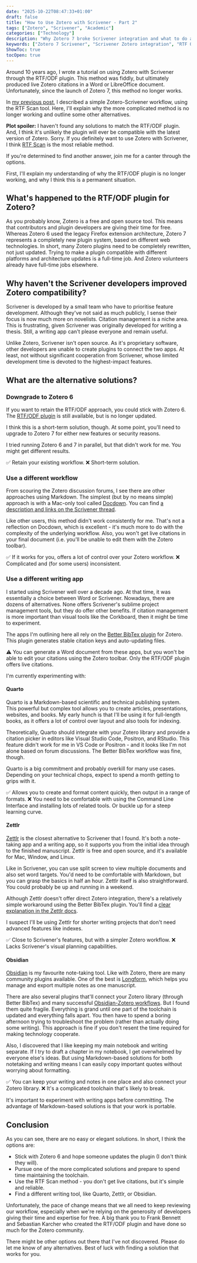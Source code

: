 ```yaml
---
date: "2025-10-22T08:47:33+01:00"
draft: false
title: "How to Use Zotero with Scrivener - Part 2"
tags: ["Zotero", "Scrivener", "Academic"]
categories: ["Technology"] 
description: "Why Zotero 7 broke Scrivener integration and what to do about it. Honest review of alternatives including Quarto, Zettlr, and Obsidian, plus why the RTF/ODF plugin won't return."
keywords: ["Zotero 7 Scrivener", "Scrivener Zotero integration", "RTF ODF plugin broken", "Zotero Scrivener workflow", "academic writing tools", "Scrivener alternatives", "Zettlr Zotero", "Quarto citations", "Better BibTeX", "citation management", "academic workflow", "Obsidian Zotero", "research writing software", "Zotero plugin compatibility"]
ShowToc: true
tocOpen: true  
---
```


Around 10 years ago, I wrote a tutorial on using Zotero with Scrivener through the RTF/ODF plugin. This method was fiddly, but ultimately produced live Zotero citations in a Word or LibreOffice document. Unfortunately, since the launch of Zotero 7, this method no longer works.

In [my previous post](../how-to-use-zotero-with-scrivener/), I described a simple Zotero-Scrivener workflow, using the RTF Scan tool. Here, I'll explain why the more complicated method is no longer working and outline some other alternatives.

**Plot spoiler:** I haven't found any solutions to match the RTF/ODF plugin. And, I think it's unlikely the plugin will ever be compatible with the latest version of Zotero. Sorry. If you definitely want to use Zotero with Scrivener, I think [RTF Scan](../how-to-use-zotero-with-scrivener/) is the most reliable method.

If you're determined to find another answer, join me for a canter through the options.

First, I'll explain my understanding of why the RTF/ODF plugin is no longer working, and why I think this is a permanent situation.

## What's happened to the RTF/ODF plugin for Zotero?

As you probably know, Zotero is a free and open source tool. This means that contributors and plugin developers are giving their time for free. Whereas Zotero 6 used the legacy Firefox extension architecture, Zotero 7 represents a completely new plugin system, based on different web technologies. In short, many Zotero plugins need to be completely rewritten, not just updated. Trying to make a plugin compatible with different platforms and architecture updates is a full-time job. And Zotero volunteers already have full-time jobs elsewhere.

## Why haven't the Scrivener developers improved Zotero compatibility?

Scrivener is developed by a small team who have to prioritise feature development. Although they've not said as much publicly, I sense their focus is now much more on novelists. Citation management is a niche area. This is frustrating, given Scrivener was originally developed for writing a thesis. Still, a writing app can't please everyone and remain useful.

Unlike Zotero, Scrivener isn't open source. As it's proprietary software, other developers are unable to create plugins to connect the two apps. At least, not without significant cooperation from Scrivener, whose limited development time is devoted to the highest-impact features.

## What are the alternative solutions?

### Downgrade to Zotero 6

If you want to retain the RTF/ODF approach, you could stick with Zotero 6. The [RTF/ODF plugin](https://zotero-odf-scan.github.io/zotero-odf-scan/) is still available, but is no longer updated.

I think this is a short-term solution, though. At some point, you'll need to upgrade to Zotero 7 for either new features or security reasons.

I tried running Zotero 6 and 7 in parallel, but that didn't work for me. You might get different results.

✅ Retain your existing workflow.
❌ Short-term solution.

### Use a different workflow

From scouring the Zotero discussion forums, I see there are other approaches using Markdown. The simplest (but by no means simple) approach is with a Mac-only tool called [Docdown](https://docdown.io/). You can find [a description and links on the Scrivener thread](https://forums.zotero.org/discussion/121053/a-scrivener-workflow-for-macs).

Like other users, this method didn't work consistently for me. That's not a reflection on Docdown, which is excellent - it's much more to do with the complexity of the underlying workflow. Also, you won't get live citations in your final document (i.e. you'll be unable to edit them with the Zotero toolbar).

✅ If it works for you, offers a lot of control over your Zotero workflow.
❌ Complicated and (for some users) inconsistent. 

### Use a different writing app

I started using Scrivener well over a decade ago. At that time, it was essentially a choice between Word or Scrivener. Nowadays, there are dozens of alternatives. None offers Scrivener's sublime project management tools, but they do offer other benefits. If citation management is more important than visual tools like the Corkboard, then it might be time to experiment.

The apps I'm outlining here all rely on the [Better BibTex plugin](https://retorque.re/zotero-better-bibtex/) for Zotero. This plugin generates stable citation keys and auto-updating files.

⚠️ You can generate a Word document from these apps, but you won't be able to edit your citations using the Zotero toolbar. Only the RTF/ODF plugin offers live citations.

I'm currently experimenting with:

#### Quarto

Quarto is a Markdown-based scientific and technical publishing system. This powerful but complex tool allows you to create articles, presentations, websites, and books. My early hunch is that I'll be using it for full-length books, as it offers a lot of control over layout and also tools for indexing.

Theoretically, Quarto should integrate with your Zotero library and provide a citation picker in editors like Visual Studio Code, Positron, and RStudio. This feature didn't work for me in VS Code or Positron - and it looks like I'm not alone based on forum discussions. The Better BibTex workflow was fine, though.

Quarto is a big commitment and probably overkill for many use cases. Depending on your technical chops, expect to spend a month getting to grips with it.

✅ Allows you to create and format content quickly, then output in a range of formats.
❌ You need to be comfortable with using the Command Line Interface and installing lots of related tools. Or buckle up for a steep learning curve.

#### Zettlr

[Zettlr](https://www.zettlr.com/) is the closest alternative to Scrivener that I found. It's both a note-taking app and a writing app, so it supports you from the initial idea through to the finished manuscript. Zettlr is free and open source, and it's available for Mac, Window, and Linux.

Like in Scrivener, you can use split screen to view multiple documents and also set word targets. You'd need to be comfortable with Markdown, but you can grasp the basics in half an hour. Zettlr itself is also straightforward. You could probably be up and running in a weekend.

Although Zettlr doesn't offer direct Zotero integration, there's a relatively simple workaround using the Better BibTex plugin. You'll find a [clear explanation in the Zettlr docs](https://docs.zettlr.com/en/core/citations/).

I suspect I'll be using Zettlr for shorter writing projects that don't need advanced features like indexes.

✅ Close to Scrivener's features, but with a simpler Zotero workflow.
❌ Lacks Scrivener's visual planning capabilities.

#### Obsidian

[Obsidian](https://obsidian.md) is my favourite note-taking tool. Like with Zotero, there are many community plugins available. One of the best is [Longform](https://github.com/kevboh/longform), which helps you manage and export multiple notes as one manuscript. 

There are also several plugins that'll connect your Zotero library (through Better BibTex) and many successful [Obsidian-Zotero workflows](https://girlinbluemusic.com/how-to-connect-zotero-and-obsidian-for-the-ultimate-phd-workflow/). But I found them quite fragile. Everything is grand until one part of the toolchain is updated and everything falls apart. You then have to spend a boring afternoon trying to troubleshoot the problem (rather than actually doing some writing). This approach is fine if you don't resent the time required for making technology cooperate.

Also, I discovered that I like keeping my main notebook and writing separate. If I try to draft a chapter in my notebook, I get overwhelmed by everyone else's ideas. But using Markdown-based solutions for both notetaking and writing means I can easily copy important quotes without worrying about formatting.

✅ You can keep your writing and notes in one place and also connect your Zotero library.
❌ It's a complicated toolchain that's likely to break.

It's important to experiment with writing apps before committing. The advantage of Markdown-based solutions is that your work is portable.

## Conclusion

As you can see, there are no easy or elegant solutions. In short, I think the options are:

- Stick with Zotero 6 and hope someone updates the plugin (I don't think they will).
- Pursue one of the more complicated solutions and prepare to spend time maintaining the toolchain.
- Use the RTF Scan method - you don't get live citations, but it's simple and reliable.
- Find a different writing tool, like Quarto, Zettlr, or Obsidian.

Unfortunately, the pace of change means that we all need to keep reviewing our workflow, especially when we're relying on the generosity of developers giving their time and expertise for free. A big thank you to Frank Bennett and Sebastian Karcher who created the RTF/ODF plugin and have done so much for the Zotero community.

There might be other options out there that I've not discovered. Please do let me know of any alternatives. Best of luck with finding a solution that works for you.